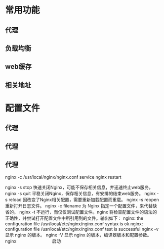 # 常用功能
## 代理
## 负载均衡
## web缓存
## 相关地址
# 配置文件
## 代理
## 代理
## 代理







nginx -c /usr/local/nginx/nginx.conf
service nginx restart

nginx -s stop       快速关闭Nginx，可能不保存相关信息，并迅速终止web服务。
nginx -s quit       平稳关闭Nginx，保存相关信息，有安排的结束web服务。
nginx -s reload     因改变了Nginx相关配置，需要重新加载配置而重载。
nginx -s reopen     重新打开日志文件。
nginx -c filename   为 Nginx 指定一个配置文件，来代替缺省的。
nginx -t            不运行，而仅仅测试配置文件。nginx 将检查配置文件的语法的正确性，并尝试打开配置文件中所引用到的文件。输出如下：
                    nginx: the configuration file /usr/local/etc/nginx/nginx.conf syntax is ok
                    nginx: configuration file /usr/local/etc/nginx/nginx.conf test is successful
nginx -v            显示 nginx 的版本。
nginx -V            显示 nginx 的版本，编译器版本和配置参数。
nginx　　　　　　　　  启动